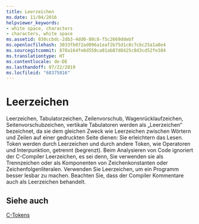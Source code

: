 ```yaml
---
title: Leerzeichen
ms.date: 11/04/2016
helpviewer_keywords:
- white space, characters
- characters, white space
ms.assetid: 030ccbdc-2db3-4dd0-88c8-f5c2669ddebf
ms.openlocfilehash: 3033fb072ad096a1eaf2b75d1c8c7cbc25a1a8e4
ms.sourcegitcommit: 878a164fe6d550ca81ab87d8425c8d3cd52fe384
ms.translationtype: HT
ms.contentlocale: de-DE
ms.lasthandoff: 07/22/2019
ms.locfileid: "68375816"
---
```

# <a name="white-space-characters"></a>Leerzeichen

Leerzeichen, Tabulatorzeichen, Zeilenvorschub, Wagenrücklaufzeichen, Seitenvorschubzeichen, vertikale Tabulatoren werden als „Leerzeichen“ bezeichnet, da sie dem gleichen Zweck wie Leerzeichen zwischen Wörtern und Zeilen auf einer gedruckten Seite dienen: Sie erleichtern das Lesen. Token werden durch Leerzeichen und durch andere Token, wie Operatoren und Interpunktion, getrennt (begrenzt). Beim Analysieren von Code ignoriert der C-Compiler Leerzeichen, es sei denn, Sie verwenden sie als Trennzeichen oder als Komponenten von Zeichenkonstanten oder Zeichenfolgenliteralen. Verwenden Sie Leerzeichen, um ein Programm besser lesbar zu machen. Beachten Sie, dass der Compiler Kommentare auch als Leerzeichen behandelt.

## <a name="see-also"></a>Siehe auch

[C-Tokens](../c-language/c-tokens.md)

